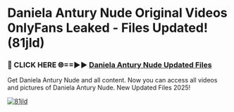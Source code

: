 # Daniela Antury Nude Original Videos 0nlyFans Leaked - Files Updated! (81jld)

<h3>🔴 CLICK HERE 🌐==►► <a href="https://tinyurl.com/5h6xmrr3" rel="nofollow">Daniela Antury Nude Updated Files</a></h3>

Get Daniela Antury Nude and all content. Now you can access all videos and pictures of Daniela Antury Nude. New Updated Files 2025!

[![81jld](https://i.imgur.com/KVD873Z.gif)](https://tinyurl.com/5h6xmrr3)
